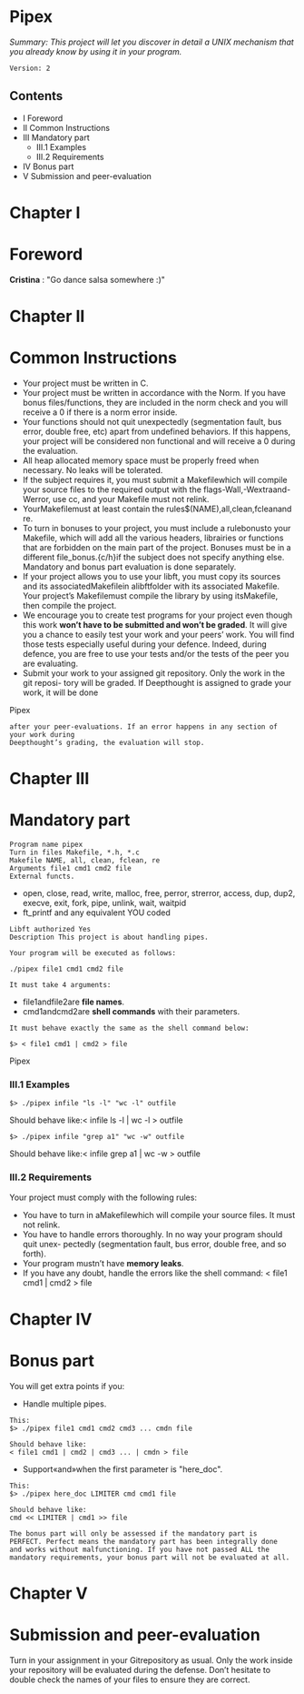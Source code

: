 # Pipex

_Summary:
This project will let you discover in detail a UNIX mechanism that you already know
by using it in your program._

```
Version: 2
```

## Contents

- I Foreword
- II Common Instructions
- III Mandatory part
   - III.1 Examples
   - III.2 Requirements
- IV Bonus part
- V Submission and peer-evaluation


# Chapter I

# Foreword

**Cristina** : "Go dance salsa somewhere :)"


# Chapter II

# Common Instructions

- Your project must be written in C.
- Your project must be written in accordance with the Norm. If you have bonus
    files/functions, they are included in the norm check and you will receive a 0 if there
    is a norm error inside.
- Your functions should not quit unexpectedly (segmentation fault, bus error, double
    free, etc) apart from undefined behaviors. If this happens, your project will be
    considered non functional and will receive a 0 during the evaluation.
- All heap allocated memory space must be properly freed when necessary. No leaks
    will be tolerated.
- If the subject requires it, you must submit a Makefilewhich will compile your
    source files to the required output with the flags-Wall,-Wextraand-Werror, use
    cc, and your Makefile must not relink.
- YourMakefilemust at least contain the rules$(NAME),all,clean,fcleanand
    re.
- To turn in bonuses to your project, you must include a rulebonusto your Makefile,
    which will add all the various headers, librairies or functions that are forbidden on
    the main part of the project. Bonuses must be in a different file_bonus.{c/h}if
    the subject does not specify anything else. Mandatory and bonus part evaluation
    is done separately.
- If your project allows you to use your libft, you must copy its sources and its
    associatedMakefilein alibftfolder with its associated Makefile. Your project’s
    Makefilemust compile the library by using itsMakefile, then compile the project.
- We encourage you to create test programs for your project even though this work
    **won’t have to be submitted and won’t be graded**. It will give you a chance
    to easily test your work and your peers’ work. You will find those tests especially
    useful during your defence. Indeed, during defence, you are free to use your tests
    and/or the tests of the peer you are evaluating.
- Submit your work to your assigned git repository. Only the work in the git reposi-
    tory will be graded. If Deepthought is assigned to grade your work, it will be done


Pipex

```
after your peer-evaluations. If an error happens in any section of your work during
Deepthought’s grading, the evaluation will stop.
```

# Chapter III

# Mandatory part

```
Program name pipex
Turn in files Makefile, *.h, *.c
Makefile NAME, all, clean, fclean, re
Arguments file1 cmd1 cmd2 file
External functs.
```
- open, close, read, write,
    malloc, free, perror,
    strerror, access, dup, dup2,
    execve, exit, fork, pipe,
    unlink, wait, waitpid
- ft_printf and any equivalent
    YOU coded

```
Libft authorized Yes
Description This project is about handling pipes.
```
```
Your program will be executed as follows:
```
```
./pipex file1 cmd1 cmd2 file
```
```
It must take 4 arguments:
```
- file1andfile2are **file names**.
- cmd1andcmd2are **shell commands** with their parameters.

```
It must behave exactly the same as the shell command below:
```
```
$> < file1 cmd1 | cmd2 > file
```

Pipex

### III.1 Examples

```
$> ./pipex infile "ls -l" "wc -l" outfile
```
Should behave like:< infile ls -l | wc -l > outfile

```
$> ./pipex infile "grep a1" "wc -w" outfile
```
Should behave like:< infile grep a1 | wc -w > outfile

### III.2 Requirements

Your project must comply with the following rules:

- You have to turn in aMakefilewhich will compile your source files. It must not
    relink.
- You have to handle errors thoroughly. In no way your program should quit unex-
    pectedly (segmentation fault, bus error, double free, and so forth).
- Your program mustn’t have **memory leaks**.
- If you have any doubt, handle the errors like the shell command:
    < file1 cmd1 | cmd2 > file


# Chapter IV

# Bonus part

You will get extra points if you:

- Handle multiple pipes.

```
This:
$> ./pipex file1 cmd1 cmd2 cmd3 ... cmdn file
```
```
Should behave like:
< file1 cmd1 | cmd2 | cmd3 ... | cmdn > file
```
- Support«and»when the first parameter is "here_doc".

```
This:
$> ./pipex here_doc LIMITER cmd cmd1 file
```
```
Should behave like:
cmd << LIMITER | cmd1 >> file
```
```
The bonus part will only be assessed if the mandatory part is
PERFECT. Perfect means the mandatory part has been integrally done
and works without malfunctioning. If you have not passed ALL the
mandatory requirements, your bonus part will not be evaluated at all.
```

# Chapter V

# Submission and peer-evaluation

Turn in your assignment in your Gitrepository as usual. Only the work inside your
repository will be evaluated during the defense. Don’t hesitate to double check the
names of your files to ensure they are correct.



